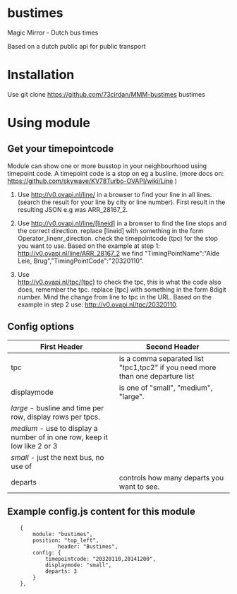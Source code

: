 # bustimes
Magic Mirror - Dutch bus times 

Based on a dutch public api for public transport
# Installation
Use git clone https://github.com/73cirdan/MMM-bustimes bustimes
# Using  module
## Get your timepointcode
Module can show one or more busstop in your neighbourhood using timepoint code.
A timepoint code is a stop on eg a busline.
(more docs on: https://github.com/skywave/KV78Turbo-OVAPI/wiki/Line )

1. Use
  http://v0.ovapi.nl/line/ 
  in a browser to find your line in all lines.
  (search the result for your line by city or line number).
  First result in the resulting JSON e.g was ARR_28167_2.

1. Use
  http://v0.ovapi.nl/line/[lineid]
  in a browser to find the line stops and the correct direction.
  replace [lineid] with something in the form Operator_linenr_direction.
  check the timepointcode (tpc) for the stop you want to use.
  Based on the example at step 1: http://v0.ovapi.nl/line/ARR_28167_2
  we find "TimingPointName":"Alde Leie, Brug","TimingPointCode":"20320110".

1. Use  
  http://v0.ovapi.nl/tpc/[tpc]
  to check the tpc, this is what the code also does, remember the tpc.
  replace [tpc] with something in the form 8digit number.
  Mind the change from line to tpc in the URL.
  Based on the example in step 2 use: http://v0.ovapi.nl/tpc/20320110.

## Config options

First Header | Second Header
------------ | ------------- 
tpc | is a comma separated list "tpc1,tpc2" if you need more than one departure list
displaymode | is one of "small", "medium", "large".
 | *large* - busline and time per row, display <departs> rows per tpcs.
 | *medium* - use <departs> to display a number of <departs> in one row, keep it low like 2 or 3
 | *small* - just the next bus, no use of <departs>
departs | controls how many departs you want to see.

## Example config.js content for this module
		{
			module: "bustimes",
			position: "top_left",
                	header: "Bustimes",
			config: {
				timepointcode: "20320110,20141200",
				displaymode: "small",
				departs: 3 
			}
		},



